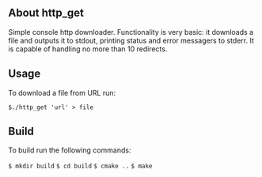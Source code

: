 About http_get
--------------

Simple console http downloader.
Functionality is very basic: it downloads a file and outputs it to stdout, printing status and error messagers to stderr.
It is capable of handling no more than 10 redirects.


Usage
-----

To download a file from URL run:

`$./http_get 'url' > file`


Build
-----

To build run the following commands:

`$ mkdir build`
`$ cd build`
`$ cmake ..`
`$ make`


